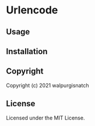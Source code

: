 # Urlencode

## Usage

## Installation

## Copyright

Copyright (c) 2021 walpurgisnatch

## License

Licensed under the MIT License.
